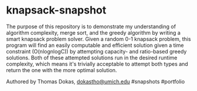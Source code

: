 # knapsack-snapshot
The purpose of this repository is to demonstrate my understanding of algorithm complexity, merge sort, and the greedy algorithm by writing a smart knapsack problem solver. Given a random 0-1 knapsack problem, this program will find an easily computable and efficient solution given a time constraint (O(nlognlogC)) by attempting capacity- and ratio-based greedy solutions. Both of these attempted solutions run in the desired runtime complexity, which means it's trivially acceptable to attempt both types and return the one with the more optimal solution.

Authored by Thomas Dokas, dokastho@umich.edu
#snapshots #portfolio
